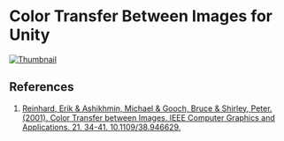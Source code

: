 # Color Transfer Between Images for Unity

[![Thumbnail](http://img.youtube.com/vi/wb9C_H5jWRg/0.jpg)](https://youtu.be/wb9C_H5jWRg)

## References
1. [Reinhard, Erik & Ashikhmin, Michael & Gooch, Bruce & Shirley, Peter. (2001). Color Transfer between Images. IEEE Computer Graphics and Applications. 21. 34-41. 10.1109/38.946629. ](https://www.researchgate.net/publication/220518215_Color_Transfer_between_Images)
